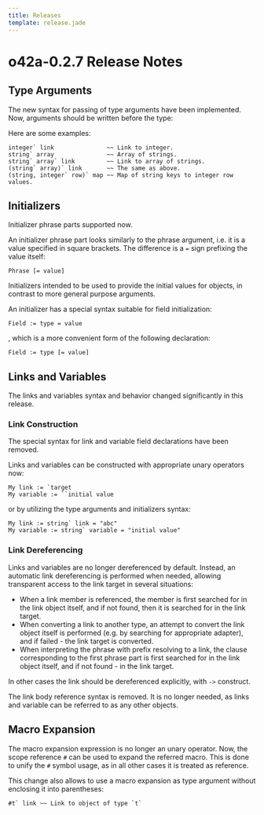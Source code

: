 ```yaml
---
title: Releases
template: release.jade
---
```


o42a-0.2.7 Release Notes
========================

Type Arguments
--------------

The new syntax for passing of type arguments have been implemented. Now,
arguments should be written before the type:

Here are some examples:
```
integer` link               ~~ Link to integer.
string` array               ~~ Array of strings.
string` array` link         ~~ Link to array of strings.
(string` array)` link       ~~ The same as above.
(string, integer` row)` map ~~ Map of string keys to integer row values.
```


Initializers
------------

Initializer phrase parts supported now.

An initializer phrase part looks similarly to the phrase argument, i.e. it is
a value specified in square brackets. The difference is a `=` sign prefixing
the value itself:
```
Phrase [= value]
```

Initializers intended to be used to provide the initial values for objects, in
contrast to more general purpose arguments.

An initializer has a special syntax suitable for field initialization:
```
Field := type = value
```
, which is a more convenient form of the following declaration:
```
Field := type [= value]
```


Links and Variables
-------------------

The links and variables syntax and behavior changed significantly in this
release.


### Link Construction ###

The special syntax for link and variable field declarations have been removed.

Links and variables can be constructed with appropriate unary operators now:
```
My link := `target
My variable := ``initial value
```
or by utilizing the type arguments and initializers syntax:
```
My link := string` link = "abc"
My variable := string` variable = "initial value"
```


### Link Dereferencing ###

Links and variables are no longer dereferenced by default. Instead, an automatic
link dereferencing is performed when needed, allowing transparent access to the
link target in several situations:

* When a link member is referenced, the member is first searched for in the link
  object itself, and if not found, then it is searched for in the link target.
* When converting a link to another type, an attempt to convert the link object
  itself is performed (e.g. by searching for appropriate adapter), and if
  failed - the link target is converted.
* When interpreting the phrase with prefix resolving to a link, the clause
  corresponding to the first phrase part is first searched for in the link
  object itself, and if not found - in the link target.

In other cases the link should be dereferenced explicitly, with `->` construct.

The link body reference syntax is removed. It is no longer needed, as links
and variable can be referred to as any other objects.


Macro Expansion
---------------

The macro expansion expression is no longer an unary operator. Now, the scope
reference `#` can be used to expand the referred macro. This is done to unify
the `#` symbol usage, as in all other cases it is treated as reference.

This change also allows to use a macro expansion as type argument without
enclosing it into parentheses:
```
#t` link ~~ Link to object of type `t`
```
